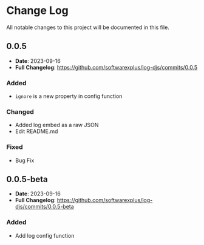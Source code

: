 # Change Log

All notable changes to this project will be documented in this file.

## 0.0.5
- **Date**: 2023-09-16
- **Full Changelog**: https://github.com/softwarexplus/log-djs/commits/0.0.5

### Added

-   `ignore` is a new property in config function

### Changed

-   Added log embed as a raw JSON
-   Edit README.md

### Fixed

-   Bug Fix

## 0.0.5-beta
- **Date**: 2023-09-16
- **Full Changelog**: https://github.com/softwarexplus/log-djs/commits/0.0.5-beta

### Added

-   Add log config function
